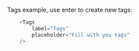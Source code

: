 Tags example, use enter to create new tags:

```js
    <Tags
        label="Tags"
        placeholder="Fill with you tags"
    />
```